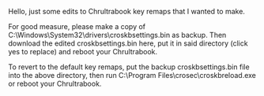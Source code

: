 Hello, just some edits to Chrultrabook key remaps that I wanted to make.

For good measure, please make a copy of C:\Windows\System32\drivers\croskbsettings.bin as backup. Then download the edited croskbsettings.bin here, put it in said directory (click yes to replace) and reboot your Chrultrabook. 

To revert to the default key remaps, put the backup croskbsettings.bin file into the above directory, then run C:\Program Files\crosec\croskbreload.exe or reboot your Chrultrabook.
